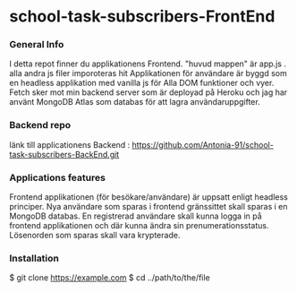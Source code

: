 # school-task-subscribers-FrontEnd

### General Info

I detta repot finner du applikationens Frontend.
"huvud mappen" är app.js . alla andra js filer imporoteras hit
Applikationen för användare är byggd som en headless applikation med vanilla js för Alla DOM funktioner och vyer.
Fetch sker mot min backend server som är deployad på Heroku och jag har använt MongoDB Atlas som databas för att lagra användaruppgifter.

### Backend repo

länk till applicationens Backend : https://github.com/Antonia-91/school-task-subscribers-BackEnd.git

### Applications features

Frontend applikationen (för besökare/användare) är uppsatt enligt headless principer.
Nya användare som sparas i frontend gränssittet skall sparas i en MongoDB databas.
En registrerad användare skall kunna logga in på frontend applikationen och där kunna ändra sin prenumerationsstatus.
Lösenorden som sparas skall vara krypterade.

### Installation

$ git clone https://example.com
$ cd ../path/to/the/file
